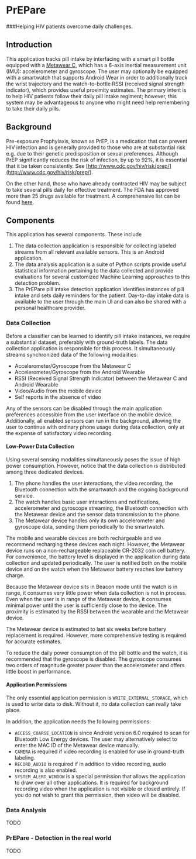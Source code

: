 # PrEPare
###Helping HIV patients overcome daily challenges.

## Introduction

This application tracks pill intake by interfacing with a smart pill bottle equipped with a [Metawear C](https://mbientlab.com/metawearc/), which has a 6-axis inertial measurement unit (IMU): accelerometer and gyroscope. The user may optionally be equipped with a smartwatch that supports Android Wear in order to additionally track the wrist trajectory and the watch-to-bottle RSSI (received signal strength indicator), which provides useful proximity estimates. The primary intent is to help HIV patients follow their daily pill intake regiment; however, this system may be advantageous to anyone who might need help remembering to take their daily pills.

## Background

Pre-exposure Prophylaxis, known as PrEP, is a medication that can prevent HIV infection and is generally provided to those who are at substantial risk e.g. due to their genetic predisposition or sexual preferences. Although PrEP significantly reduces the risk of infection, by up to 92%, it is essential that it be taken consistently. See [http://www.cdc.gov/hiv/risk/prep/](http://www.cdc.gov/hiv/risk/prep/).

On the other hand, those who have already contracted HIV may be subject to take several pills daily for effective treatment. The FDA has approved more than 25 drugs available for treatment. A comprehensive list can be found [here](http://www.healthline.com/health/hiv-aids/medications-list#4).

## Components

This application has several components. These include 

  1. The data collection application is responsible for collecting labeled streams from all relevant available sensors. This is an Android application.
  2. The data analysis application is a suite of Python scripts provide useful statistical information pertaining to the data collected and provide evaluations for several customized Machine Learning approaches to this detection problem.
  3. The PrEPare pill intake detection application identifies instances of pill intake and sets daily reminders for the patient. Day-to-day intake data is available to the user through the main UI and can also be shared with a personal healthcare provider.

### Data Collection

Before a classifier can be learned to identify pill intake instances, we require a substantial dataset, preferably with ground-truth labels. The data collection application is responsible for this process. It simultaneously streams synchronized data of the following modalities:

  * Accelerometer/Gyroscope from the Metawear C
  * Accelerometer/Gyroscope from the Android Wearable
  * RSSI (Received Signal Strength Indicator) between the Metawear C and Android Wearable 
  * Video/Audio from the mobile device
  * Self reports in the absence of video

Any of the sensors can be disabled through the main application preferences accessible from the user interface on the mobile device. Additionally, all enabled sensors can run in the background, allowing the user to continue with ordinary phone usage during data collection, only at the expense of satisfactory video recording.

#### Low-Power Data Collection

Using several sensing modalities simultaneously poses the issue of high power consumption. However, notice that the data collection is distributed among three dedicated devices.

  1. The phone handles the user interactions, the video recording, the Bluetooth connection with the smartwatch and the ongoing background service.
  2. The watch handles basic user interactions and notifications, accelerometer and gyroscope streaming, the Bluetooth connection with the Metawear device and the sensor data transmission to the phone.
  3. The Metawear device handles only its own accelerometer and gyroscope data, sending them periodically to the smartwatch.

The mobile and wearable devices are both rechargeable and we recommend recharging these devices each night. However, the Metawear device runs on a non-rechargeable replaceable CR-2032 coin cell battery. For convenience, the battery level is displayed in the application during data collection and updated periodically. The user is notified both on the mobile device and on the watch when the Metawear battery reaches low battery charge.

Because the Metawear device sits in Beacon mode until the watch is in range, it consumes very little power when data collection is not in process. Even when the user is in range of the Metawear device, it consumes minimal power until the user is sufficiently close to the device. The proximity is estimated by the RSSI between the wearable and the Metawear device.

The Metawear device is estimated to last six weeks before battery replacement is required. However, more comprehensive testing is required for accurate estimates.

To reduce the daily power consumption of the pill bottle and the watch, it is recommended that the gyroscope is disabled. The gyroscope consumes two orders of magnitude greater power than the accelerometer and offers little boost in performance.

#### Application Permissions

The only essential application permission is ```WRITE_EXTERNAL_STORAGE```, which is used to write data to disk. Without it, no data collection can really take place.

In addition, the application needs the following permissions:

  * ```ACCESS_COARSE_LOCATION``` is since Android version 6.0 required to scan for Bluetooth Low Energy devices. The user may alternatively select to enter the MAC ID of the Metawear device manually.
  * ```CAMERA``` is required if video recording is enabled for use in ground-truth labeling.
  * ```RECORD_AUDIO``` is required if in addition to video recording, audio recording is also enabled.
  * ```SYSTEM_ALERT_WINDOW``` is a special permission that allows the application to draw over all other applications. It is required for background recording video when the application is not visible or closed entirely. If you do not wish to grant this permission, then video will be disabled.

### Data Analysis

TODO

### PrEPare - Detection in the real world

TODO
